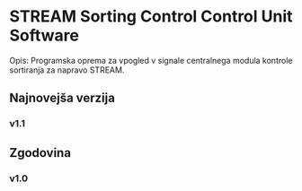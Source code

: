 # STREAM Sorting Control Control Unit Software 

Opis: Programska oprema za vpogled v signale centralnega modula kontrole sortiranja za napravo STREAM.

## Najnovejša verzija

### v1.1

## Zgodovina

### v1.0

